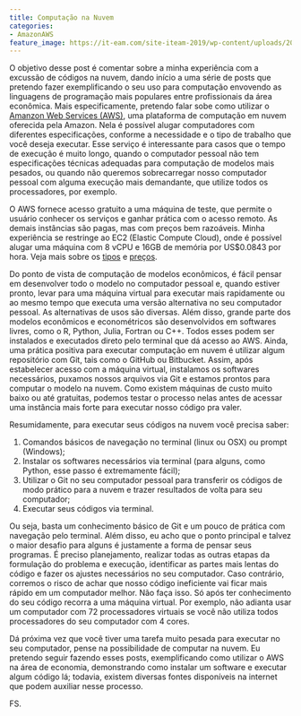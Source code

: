 ```yaml
---
title: Computação na Nuvem
categories:
- AmazonAWS
feature_image: https://it-eam.com/site-iteam-2019/wp-content/uploads/2018/06/209129-como-manter-seu-ambiente-cloud-em-seguranca.jpg
---
```


O objetivo desse post é comentar sobre a minha experiência com a excussão de códigos na nuvem, dando início a uma série de posts que pretendo fazer exemplificando o seu uso para computação envovendo as linguagens de programação mais populares entre profissionais da área econômica. Mais especificamente, pretendo falar sobe como utilizar o [Amanzon Web Services (AWS)](https://aws.amazon.com/?nc2=h_lg), uma plataforma de computação em nuvem oferecida pela Amazon. Nela é possível alugar computadores com diferentes especificações, conforme a necessidade e o tipo de trabalho que você deseja executar. Esse serviço é interessante para casos que o tempo de execução é muito longo, quando o computador pessoal não tem especificações técnicas adequadas para computação de modelos mais pesados, ou quando não queremos sobrecarregar nosso computador pessoal com alguma execução mais demandante, que utilize todos os processadores, por exemplo.

O AWS fornece acesso gratuito a uma máquina de teste, que permite o usuário conhecer os serviços e ganhar prática com o acesso remoto. As demais instâncias são pagas, mas com preços bem razoáveis. Minha experiência se restringe ao EC2 (Elastic Compute Cloud), onde é possível alugar uma máquina com 8 vCPU e 16GB de memória por US$0.0843 por hora. Veja mais sobre os [tipos](https://aws.amazon.com/ec2/instance-types/) e [preços](https://aws.amazon.com/ec2/spot/pricing/).

Do ponto de vista de computação de modelos econômicos, é fácil pensar em desenvolver todo o modelo no computador pessoal e, quando estiver pronto, levar para uma máquina virtual para executar mais rapidamente ou ao mesmo tempo que executa uma versão alternativa no seu computador pessoal. As alternativas de usos são diversas. Além disso, grande parte dos modelos econômicos e econométricos são desenvolvidos em softwares livres, como o R, Python, Julia, Fortran ou C++. Todos esses podem ser instalados e executados direto pelo terminal que dá acesso ao AWS. Ainda, uma prática positiva para executar computação em nuvem é utilizar algum repositório com Git, tais como o GitHub ou Bitbucket. Assim, após estabelecer acesso com a máquina virtual, instalamos os softwares necessários, puxamos nossos arquivos via Git e estamos prontos para computar o modelo na nuvem. Como existem máquinas de custo muito baixo ou até gratuitas, podemos testar o processo nelas antes de acessar uma instância mais forte para executar nosso código pra valer.

Resumidamente, para executar seus códigos na nuvem você precisa saber:
1) Comandos básicos de navegação no terminal (linux ou OSX) ou prompt (Windows);
2) Instalar os softwares necessários via terminal (para alguns, como Python, esse passo é extremamente fácil);
3) Utilizar o Git no seu computador pessoal para transferir os códigos de modo prático para a nuvem e trazer resultados de volta para seu computador;
4) Executar seus códigos via terminal.

Ou seja, basta um  conhecimento básico de Git e um pouco de prática com navegação pelo terminal. Além disso, eu acho que o ponto principal e talvez o maior desafio para alguns é justamente a forma de pensar seus programas. É preciso planejamento, realizar todas as outras etapas da formulação do problema e execução, identificar as partes mais lentas do código e fazer os ajustes necessários no seu computador. Caso contrário, corremos o risco de achar que nosso código ineficiente vai ficar mais rápido em um computador melhor. Não faça isso. Só após ter conhecimento do seu código recorra a uma máquina virtual. Por exemplo, não adianta usar um computador com 72 processadores virtuais se você não utiliza todos processadores do seu computador com 4 cores.

Dá próxima vez que você tiver uma tarefa muito pesada para executar no seu computador, pense na possibilidade de computar na nuvem. Eu pretendo seguir fazendo esses posts, exemplificando como utilizar o AWS na área de economia, demonstrando como instalar um software e executar algum código lá; todavia, existem diversas fontes disponíveis na internet que podem auxiliar nesse processo.

FS.
